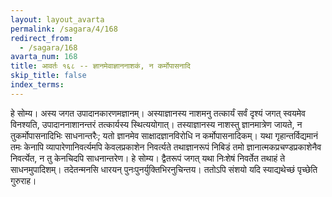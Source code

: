 ```yaml
---
layout: layout_avarta
permalink: /sagara/4/168
redirect_from:
  - /sagara/168
avarta_num: 168
title: आवर्तः १६८ -- ज्ञानमेवाज्ञाननाशकं, न कर्मोपासनादि
skip_title: false
index_terms: 
---
```


हे सोम्य।
अस्य जगत उपादानकारणमज्ञानम्। अस्याज्ञानस्य नाशमनु तत्कार्यं सर्वं दृश्यं
जगत् स्वयमेव विनश्यति, उपादाननाशानन्तरं तत्कार्यस्य स्थित्ययोगात्।
तस्याज्ञानस्य नाशस्तु ज्ञानमात्रेण जायते, न तुकर्मोपासनादिभिः
साधनान्तरैः; यतो ज्ञानमेव साक्षादज्ञानविरोधि न कर्मोपासनादिकम्।
यथा गृहान्तर्विद्यमानं तमः केनापि व्यापारेणानिवर्त्यमपि केवलप्रकाशेन निवर्त्यते तथाज्ञानरूपं निबिडं तमो ज्ञानात्मकप्रचण्डप्रकाशेनैव
निवर्त्येत, न तु केनचिदपि साधनान्तरेण। हे सोम्य। द्वैतरूपं जगत्
यथा निःशेषं निवर्तेत तथाहं ते साधनमुपादिशम्। तदेतन्मनसि
धारयन् पुनःपुनर्युक्तिभिरनुचिन्तय। ततोऽपि संशयो यदि स्याद्यथेच्छं पृच्छेति
गुरुराह।
